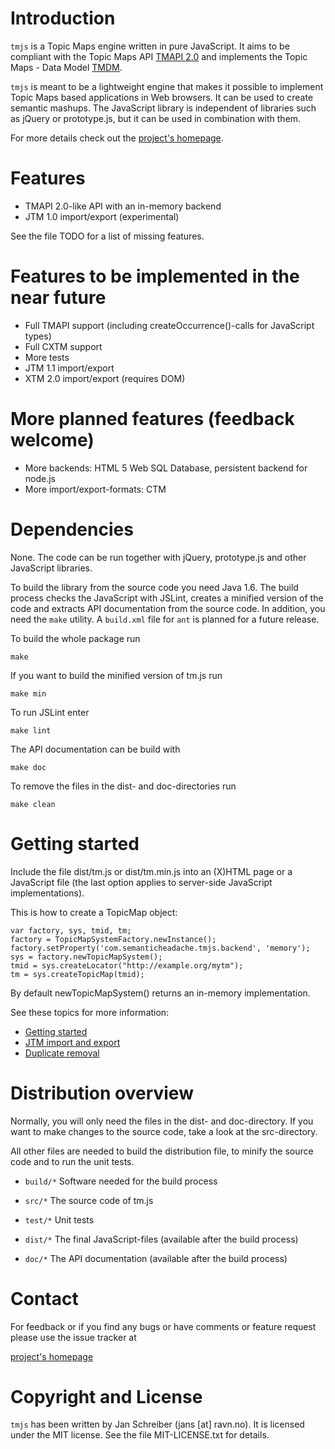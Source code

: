 # Introduction

`tmjs` is a Topic Maps engine written in pure JavaScript. It aims to be
compliant with the Topic Maps API [TMAPI 2.0](http://www.tmapi.org/2.0/)
and implements the Topic Maps - Data Model
[TMDM](http://www.isotopicmaps.org/sam/sam-model/).

`tmjs` is meant to be a lightweight engine that makes it possible to implement
Topic Maps based applications in Web browsers. It can be used to create
semantic mashups. The JavaScript library is independent of libraries such
as jQuery or prototype.js, but it can be used in combination with them.

For more details check out the [project's homepage]([http://github.com/jansc/tmjs).


# Features

* TMAPI 2.0-like API with an in-memory backend
* JTM 1.0 import/export (experimental)

See the file TODO for a list of missing features.


# Features to be implemented in the near future

* Full TMAPI support (including createOccurrence()-calls for JavaScript types)
* Full CXTM support
* More tests
* JTM 1.1 import/export
* XTM 2.0 import/export (requires DOM)


# More planned features (feedback welcome)

* More backends: HTML 5 Web SQL Database, persistent backend for node.js
* More import/export-formats: CTM


# Dependencies

None. The code can be run together with jQuery, prototype.js and other
JavaScript libraries.

To build the library from the source code you need Java 1.6. The build
process checks the JavaScript with JSLint, creates a minified version of
the code and extracts API documentation from the source code. In addition,
you need the `make` utility. A `build.xml` file for `ant` is planned for a
future release.

To build the whole package run

    make

If you want to build the minified version of tm.js run

    make min

To run JSLint enter

    make lint

The API documentation can be build with

    make doc

To remove the files in the dist- and doc-directories run

    make clean


# Getting started

Include the file dist/tm.js or dist/tm.min.js into an (X)HTML page or a
JavaScript file (the last option applies to server-side JavaScript
implementations).

This is how to create a TopicMap object:

    var factory, sys, tmid, tm;
    factory = TopicMapSystemFactory.newInstance();
    factory.setProperty('com.semanticheadache.tmjs.backend', 'memory');
    sys = factory.newTopicMapSystem();
    tmid = sys.createLocator("http://example.org/mytm");
    tm = sys.createTopicMap(tmid);

By default newTopicMapSystem() returns an in-memory implementation.

See these topics for more information:

* [Getting started](http://wiki.github.com/jansc/tmjs/getting-started)
* [JTM import and export](http://wiki.github.com/jansc/tmjs/jtm-import-and-export)
* [Duplicate removal](http://wiki.github.com/jansc/tmjs/duplicate-removal)


# Distribution overview

Normally, you will only need the files in the dist- and doc-directory.
If you want to make changes to the source code, take a look at the
src-directory.

All other files are needed to build the distribution file, to minify
the source code and to run the unit tests.

* `build/*`     Software needed for the build process
* `src/*`       The source code of tm.js
* `test/*`      Unit tests

* `dist/*`      The final JavaScript-files (available after the build process)
* `doc/*`       The API documentation (available after the build process)


# Contact

For feedback or if you find any bugs or have comments or feature request
please use the issue tracker at

[project's homepage](http://github.com/jansc/tmjs)


# Copyright and License

`tmjs` has been written by Jan Schreiber (jans [at] ravn.no). It is licensed
under the MIT license. See the file MIT-LICENSE.txt for details.

